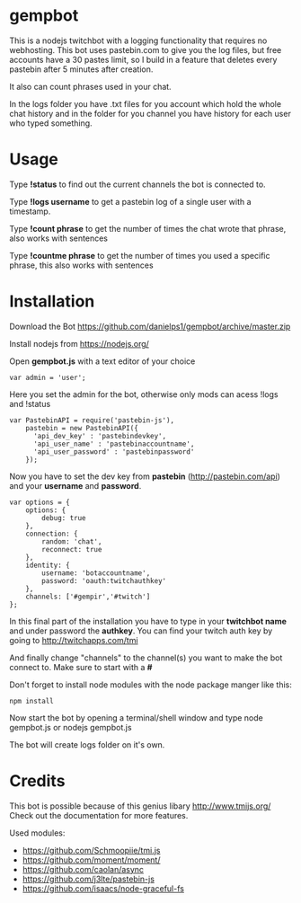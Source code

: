 # gempbot
This is a nodejs twitchbot with a logging functionality that requires no webhosting.
This bot uses pastebin.com to give you the log files, but free accounts have a 30 pastes limit,
so I build in a feature that deletes every pastebin after 5 minutes after creation.

It also can count phrases used in your chat. 

In the logs folder you have .txt files for you account which hold the whole chat history and in the folder for you channel you have history for each user who typed something.

# Usage

Type **!status** to find out the current channels the bot is connected to.

Type **!logs username** to get a pastebin log of a single user with a timestamp.

Type **!count phrase** to get the number of times the chat wrote that phrase, also works with sentences

Type **!countme phrase** to get the number of times you used a specific phrase, this also works with sentences


# Installation
Download the Bot https://github.com/danielps1/gempbot/archive/master.zip

Install nodejs from https://nodejs.org/

Open **gempbot.js** with a text editor of your choice


    var admin = 'user';
    
    
Here you set the admin for the bot, otherwise only mods can acess !logs and !status


    var PastebinAPI = require('pastebin-js'),
        pastebin = new PastebinAPI({
          'api_dev_key' : 'pastebindevkey',
          'api_user_name' : 'pastebinaccountname',
          'api_user_password' : 'pastebinpassword'
        });
    
    
Now you have to set the dev key from **pastebin** (http://pastebin.com/api) and your **username** and **password**.

    var options = {
        options: {
            debug: true
        },
        connection: {
            random: 'chat',
            reconnect: true
        },
        identity: {
            username: 'botaccountname',
            password: 'oauth:twitchauthkey'
        },
        channels: ['#gempir','#twitch']
    };
    
In this final part of the installation you have to type in your **twitchbot name** and under password the **authkey**.
You can find your twitch auth key by going to http://twitchapps.com/tmi
  
And finally change "channels" to the channel(s) you want to make the bot connect to.
Make sure to start with a **#**

Don't forget to install node modules with the node package manger like this:
  
    npm install
    
Now start the bot by opening a terminal/shell window and type node gempbot.js or nodejs gempbot.js 

The bot will create logs folder on it's own.

# Credits 

This bot is possible because of this genius libary http://www.tmijs.org/
Check out the documentation for more features.

Used modules:
- https://github.com/Schmoopiie/tmi.js
- https://github.com/moment/moment/
- https://github.com/caolan/async
- https://github.com/j3lte/pastebin-js
- https://github.com/isaacs/node-graceful-fs

